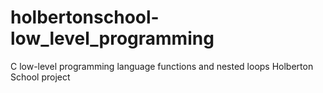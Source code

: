 # holbertonschool-low_level_programming
C low-level programming language functions and nested loops Holberton School 
project

